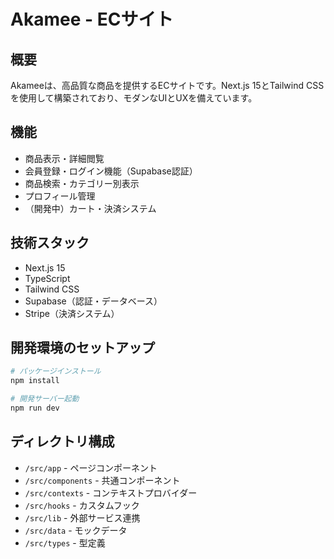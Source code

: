 # Akamee - ECサイト

## 概要

Akameeは、高品質な商品を提供するECサイトです。Next.js 15とTailwind CSSを使用して構築されており、モダンなUIとUXを備えています。

## 機能

- 商品表示・詳細閲覧
- 会員登録・ログイン機能（Supabase認証）
- 商品検索・カテゴリー別表示
- プロフィール管理
- （開発中）カート・決済システム

## 技術スタック

- Next.js 15
- TypeScript
- Tailwind CSS
- Supabase（認証・データベース）
- Stripe（決済システム）

## 開発環境のセットアップ

```bash
# パッケージインストール
npm install

# 開発サーバー起動
npm run dev
```

## ディレクトリ構成

- `/src/app` - ページコンポーネント
- `/src/components` - 共通コンポーネント
- `/src/contexts` - コンテキストプロバイダー
- `/src/hooks` - カスタムフック
- `/src/lib` - 外部サービス連携
- `/src/data` - モックデータ
- `/src/types` - 型定義
